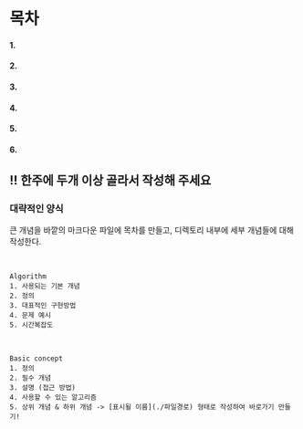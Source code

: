 # 목차

#### 1. 
#### 2. 
#### 3. 
#### 4. 
#### 5. 
#### 6.


## !! 한주에 두개 이상 골라서 작성해 주세요
### 대략적인 양식
큰 개념을 바깥의 마크다운 파일에 목차를 만들고, 디렉토리 내부에 세부 개념들에 대해 작성한다.

<br>

    Algorithm
    1. 사용되는 기본 개념
    2. 정의
    3. 대표적인 구현방법
    4. 문제 예시
    5. 시간복잡도
<br>

    Basic concept
    1. 정의
    2. 필수 개념
    3. 설명 (접근 방법)
    4. 사용할 수 있는 알고리즘
    5. 상위 개념 & 하위 개념 -> [표시될 이름](./파일경로) 형태로 작성하여 바로가기 만들기!